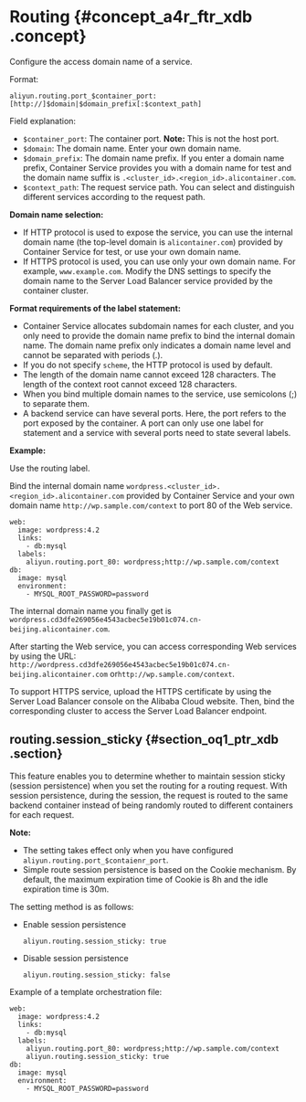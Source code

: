 # Routing {#concept_a4r_ftr_xdb .concept}

Configure the access domain name of a service.

Format:

```
aliyun.routing.port_$container_port: [http://]$domain|$domain_prefix[:$context_path]
```

Field explanation:

-   `$container_port`: The container port. **Note:** This is not the host port.
-   `$domain`: The domain name. Enter your own domain name.
-   `$domain_prefix`: The domain name prefix. If you enter a domain name prefix, Container Service provides you with a domain name for test and the domain name suffix is `.<cluster_id>.<region_id>.alicontainer.com`.
-   `$context_path`: The request service path. You can select and distinguish different services according to the request path.

**Domain name selection:**

-   If HTTP protocol is used to expose the service, you can use the internal domain name \(the top-level domain is `alicontainer.com`\) provided by Container Service for test, or use your own domain name.
-   If HTTPS protocol is used, you can use only your own domain name. For example, `www.example.com`. Modify the DNS settings to specify the domain name to the Server Load Balancer service provided by the container cluster.

**Format requirements of the label statement:**

-   Container Service allocates subdomain names for each cluster, and you only need to provide the domain name prefix to bind the internal domain name. The domain name prefix only indicates a domain name level and cannot be separated with periods \(.\).
-   If you do not specify `scheme`, the HTTP protocol is used by default.
-   The length of the domain name cannot exceed 128 characters. The length of the context root cannot exceed 128 characters.
-   When you bind multiple domain names to the service, use semicolons \(;\) to separate them.
-   A backend service can have several ports. Here, the port refers to the port exposed by the container. A port can only use one label for statement and a service with several ports need to state several labels.

**Example:**

Use the routing label.

Bind the internal domain name `wordpress.<cluster_id>.<region_id>.alicontainer.com` provided by Container Service and your own domain name `http://wp.sample.com/context` to port 80 of the Web service.

```
web:
  image: wordpress:4.2
  links:
    - db:mysql
  labels:
    aliyun.routing.port_80: wordpress;http://wp.sample.com/context
db:
  image: mysql
  environment:
    - MYSQL_ROOT_PASSWORD=password
```

The internal domain name you finally get is `wordpress.cd3dfe269056e4543acbec5e19b01c074.cn-beijing.alicontainer.com`.

After starting the Web service, you can access corresponding Web services by using the URL: `http://wordpress.cd3dfe269056e4543acbec5e19b01c074.cn-beijing.alicontainer.com` or`http://wp.sample.com/context`.

To support HTTPS service, upload the HTTPS certificate by using the Server Load Balancer console on the Alibaba Cloud website. Then, bind the corresponding cluster to access the Server Load Balancer endpoint.

## routing.session\_sticky {#section_oq1_ptr_xdb .section}

This feature enables you to determine whether to maintain session sticky \(session persistence\) when you set the routing for a routing request. With session persistence, during the session, the request is routed to the same backend container instead of being randomly routed to different containers for each request.

**Note:** 

-   The setting takes effect only when you have configured `aliyun.routing.port_$contaienr_port`.
-   Simple route session persistence is based on the Cookie mechanism. By default, the maximum expiration time of Cookie is 8h and the idle expiration time is 30m.

The setting method is as follows:

-   Enable session persistence

    `aliyun.routing.session_sticky: true`

-   Disable session persistence

    `aliyun.routing.session_sticky: false`


Example of a template orchestration file:

```
web:
  image: wordpress:4.2
  links:
    - db:mysql
  labels:
    aliyun.routing.port_80: wordpress;http://wp.sample.com/context
    aliyun.routing.session_sticky: true
db:
  image: mysql
  environment:
    - MYSQL_ROOT_PASSWORD=password
```

